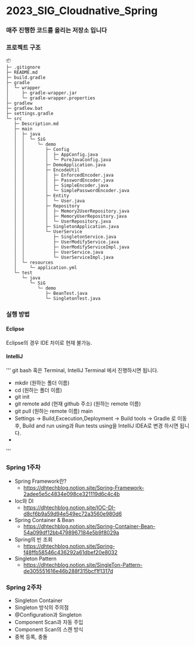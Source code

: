 # 2023_SIG_Cloudnative_Spring

### 매주 진행한 코드를 올리는 저장소 입니다

### 프로젝트 구조
```
📦 
├─ .gitignore
├─ README.md
├─ build.gradle
├─ gradle
│  └─ wrapper
│     ├─ gradle-wrapper.jar
│     └─ gradle-wrapper.properties
├─ gradlew
├─ gradlew.bat
├─ settings.gradle
└─ src
   ├─ Description.md
   ├─ main
   │  ├─ java
   │  │  └─ SiG
   │  │     └─ demo
   │  │        ├─ Config
   │  │        │  ├─ AppConfig.java
   │  │        │  └─ PureJavaConfig.java
   │  │        ├─ DemoApplication.java
   │  │        ├─ EncodeUtil
   │  │        │  ├─ EnforcedEncoder.java
   │  │        │  ├─ PasswordEncoder.java
   │  │        │  ├─ SimpleEncoder.java
   │  │        │  └─ SimplePasswordEncoder.java
   │  │        ├─ Entity
   │  │        │  └─ User.java
   │  │        ├─ Repository
   │  │        │  ├─ Memory2UserRepository.java
   │  │        │  ├─ MemoryUserRepository.java
   │  │        │  └─ UserRepository.java
   │  │        ├─ SingletonApplication.java
   │  │        └─ UserService
   │  │           ├─ SingletonService.java
   │  │           ├─ UserModifyService.java
   │  │           ├─ UserModifyServiceImpl.java
   │  │           ├─ UserService.java
   │  │           └─ UserServiceImpl.java
   │  └─ resources
   │     └─ application.yml
   └─ test
      └─ java
         └─ SiG
            └─ demo
               ├─ BeanTest.java
               └─ SingletonTest.java
```

### 실행 방법
#### Eclipse
Eclipse의 경우 IDE 차이로 현재 불가능.

#### IntelliJ
'''
git bash 혹은 Terminal, IntelliJ Terminal 에서 진행하시면 됩니다.

- mkdir (원하는 폴더 이름)
- cd (원하는 폴더 이름)
- git init
- git remote add (현재 github 주소) (원하는 remote 이름)
- git pull (원하는 remote 이름) main
- Settings -> Build,Excecution,Deployment -> Build tools -> Gradle 로 이동 후, Build and run using과 Run tests using을 IntelliJ IDEA로 변경 하시면 됩니다.
- 
'''
### Spring 1주차
- Spring Framework란?
  - https://dhtechblog.notion.site/Spring-Framework-2adee5e5c4834e098ce321119d6c4c4b
- Ioc와 DI
  - https://dhtechblog.notion.site/IOC-DI-d8cf6b9a59d94e549ec72a3560e980d6
- Spring Container & Bean
  - https://dhtechblog.notion.site/Spring-Container-Bean-54a099df12bb4798967184e5b9f8029a
- Spring의 빈 조회
  - https://dhtechblog.notion.site/Spring-f48ffb58546c436292a61dbef20e8032
- Singleton Pattern
  - https://dhtechblog.notion.site/SingleTon-Pattern-de305551616e46b288f315bcf1f1317d

### Spring 2주차
- Singleton Container
- Singleton 방식의 주의점
- @Configuration과 Singleton
- Component Scan과 자동 주입
- Component Scan의 스캔 방식
- 중복 등록, 충돌
